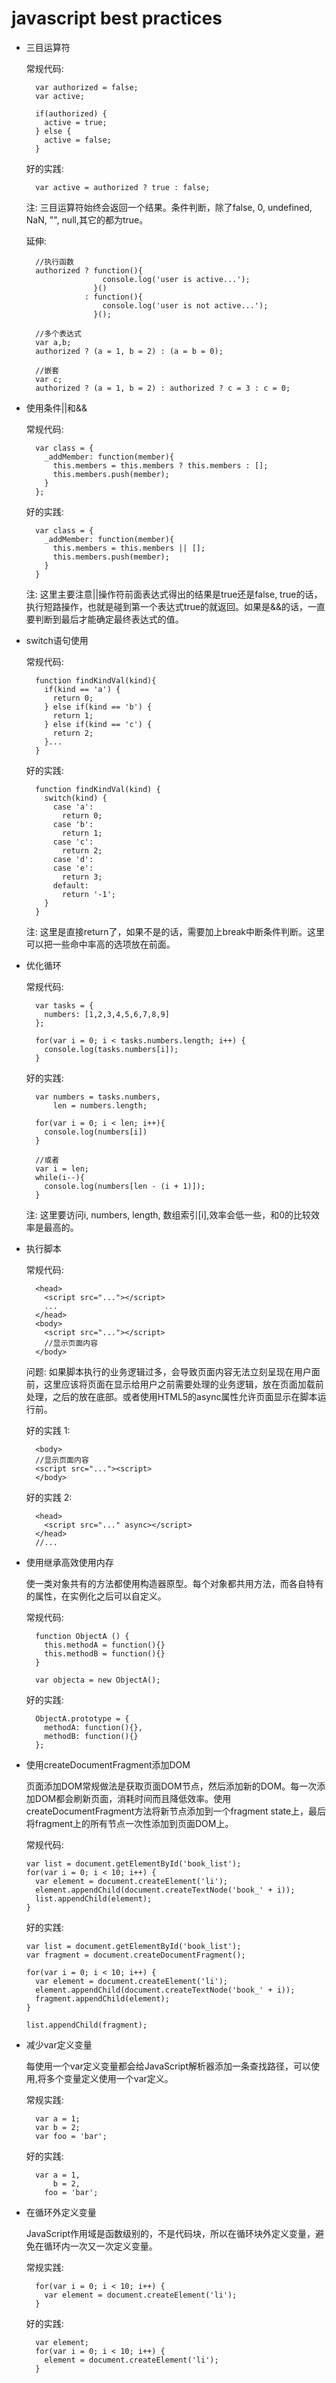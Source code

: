 # javascript best practices

- 三目运算符

  常规代码:
  
  		var authorized = false;
  		var active;
  		
  		if(authorized) {
  		  active = true;
  		} else {
  		  active = false;
  		}  
  		
  		
  好的实践:
  
  		var active = authorized ? true : false;
  		
  注: 三目运算符始终会返回一个结果。条件判断，除了false, 0, undefined, NaN, "", null,其它的都为true。
  
  延伸:
  
        //执行函数
  		authorized ? function(){
  		               console.log('user is active...');
  		             }()
  		           : function(){
  		               console.log('user is not active...');
  		             }();
  		             
  		//多个表达式             
  	    var a,b;
  	    authorized ? (a = 1, b = 2) : (a = b = 0);
  	    
  	    //嵌套
  	    var c; 
  	    authorized ? (a = 1, b = 2) : authorized ? c = 3 : c = 0;
  
  
- 使用条件||和&&

  常规代码:
  
  		var class = {
  		  _addMember: function(member){
  		    this.members = this.members ? this.members : [];
  		    this.members.push(member);
  		  }
  		};
  		
  好的实践:
  
  		var class = {
  		  _addMember: function(member){
  		    this.members = this.members || [];
  		    this.members.push(member);
  		  }
  		}
  		
  注: 这里主要注意||操作符前面表达式得出的结果是true还是false, true的话，执行短路操作，也就是碰到第一个表达式true的就返回。如果是&&的话，一直要判断到最后才能确定最终表达式的值。
  
- switch语句使用

  常规代码:
  
  		function findKindVal(kind){
  		  if(kind == 'a') {
  		    return 0;
  		  } else if(kind == 'b') {
  		    return 1;
  		  } else if(kind == 'c') {
  		  	return 2;
  		  }...
  		}
  		
  好的实践:
  
  		function findKindVal(kind) {
  		  switch(kind) {
  		  	case 'a':
  		  	  return 0;
  		  	case 'b':
  		  	  return 1;
  		  	case 'c':
  		  	  return 2;
  		  	case 'd':
  		  	case 'e':
  		  	  return 3;
  		  	default:
  		  	  return '-1';
  		  }
  		}
  		
  注: 这里是直接return了，如果不是的话，需要加上break中断条件判断。这里可以把一些命中率高的选项放在前面。
  
- 优化循环

  常规代码:
  
  		var tasks = {
  		  numbers: [1,2,3,4,5,6,7,8,9]
  		};
  		
  		for(var i = 0; i < tasks.numbers.length; i++) {
  		  console.log(tasks.numbers[i]);
  		}
  		
  好的实践:
  
  		var numbers = tasks.numbers,
     		len = numbers.length;
     		
  		for(var i = 0; i < len; i++){
  		  console.log(numbers[i])
  		}
  		
  		//或者
  		var i = len;
  		while(i--){
  		  console.log(numbers[len - (i + 1)]);
  		}

  注: 这里要访问i, numbers, length, 数组索引[i],效率会低一些，和0的比较效率是最高的。
  
  
- 执行脚本

  常规代码:
  
  		<head>
  		  <script src="..."></script>
  		  ...
  		</head>
  		<body>
  		  <script src="..."></script>
  		  //显示页面内容
  		</body>
  		
  问题: 如果脚本执行的业务逻辑过多，会导致页面内容无法立刻呈现在用户面前，这里应该将页面在显示给用户之前需要处理的业务逻辑，放在页面加载前处理，之后的放在底部。或者使用HTML5的async属性允许页面显示在脚本运行前。
  
  好的实践 1:
  
  		<body>
  		//显示页面内容
  		<script src="..."><script>
  		</body>
  		
  好的实践 2:
  
  		<head>
  		  <script src="..." async></script>
  		</head>
  		//...
  
- 使用继承高效使用内存

  使一类对象共有的方法都使用构造器原型。每个对象都共用方法，而各自特有的属性，在实例化之后可以自定义。

  常规代码:
  
  		function ObjectA () {
  		  this.methodA = function(){}
  		  this.methodB = function(){}
  		}
  		
  		var objecta = new ObjectA();
  		
  
  好的实践:
  
  		ObjectA.prototype = {
  		  methodA: function(){},
  		  methodB: function(){}
  		};
  		
- 使用createDocumentFragment添加DOM

  页面添加DOM常规做法是获取页面DOM节点，然后添加新的DOM。每一次添加DOM都会刷新页面，消耗时间而且降低效率。使用createDocumentFragment方法将新节点添加到一个fragment state上，最后将fragment上的所有节点一次性添加到页面DOM上。
  
  
  常规代码: 
  
      var list = document.getElementById('book_list');
      for(var i = 0; i < 10; i++) {
        var element = document.createElement('li');
        element.appendChild(document.createTextNode('book_' + i));
        list.appendChild(element);
      }


   好的实践:
   
      var list = document.getElementById('book_list');
      var fragment = document.createDocumentFragment();
      
      for(var i = 0; i < 10; i++) {
        var element = document.createElement('li');
        element.appendChild(document.createTextNode('book_' + i));
        fragment.appendChild(element);
      }
      
      list.appendChild(fragment);
      
- 减少var定义变量

   每使用一个var定义变量都会给JavaScript解析器添加一条查找路径，可以使用,将多个变量定义使用一个var定义。
   
   常规实践:
   
   		var a = 1;
   		var b = 2;
   		var foo = 'bar';
   		
   好的实践:
   
        var a = 1,
            b = 2,
          foo = 'bar';
          
- 在循环外定义变量

  JavaScript作用域是函数级别的，不是代码块，所以在循环块外定义变量，避免在循环内一次又一次定义变量。
  
  常规实践:
  
        for(var i = 0; i < 10; i++) {
          var element = document.createElement('li');
        }
        
  好的实践:
  
        var element;
        for(var i = 0; i < 10; i++) {
          element = document.createElement('li');
        }

       


  		  		  

 

